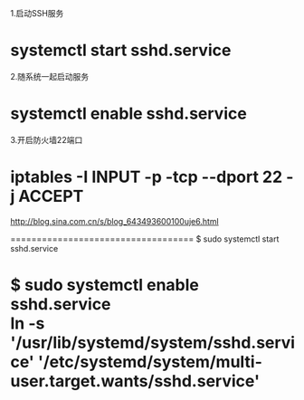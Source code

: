 1.启动SSH服务
# systemctl start sshd.service

2.随系统一起启动服务
# systemctl enable sshd.service

3.开启防火墙22端口
# iptables -I INPUT -p -tcp --dport 22 -j ACCEPT

http://blog.sina.com.cn/s/blog_643493600100uje6.html

===================================
$ sudo systemctl start sshd.service                                                                                               
                              
$ sudo systemctl enable sshd.service                                                                                              
ln -s '/usr/lib/systemd/system/sshd.service' '/etc/systemd/system/multi-user.target.wants/sshd.service'   
===================================

